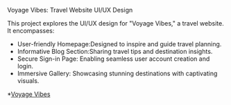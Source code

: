  Voyage Vibes: Travel Website UI/UX Design

This project explores the UI/UX design for "Voyage Vibes," a travel website. It encompasses:

* User-friendly Homepage:Designed to inspire and guide travel planning.
* Informative Blog Section:Sharing travel tips and destination insights.
* Secure Sign-in Page: Enabling seamless user account creation and login. 
* Immersive Gallery: Showcasing stunning destinations with captivating visuals. 

 *[Voyage Vibes](https://www.figma.com/file/lmuP3qBnBkxKaQqdI498qe/travel-website?type=design&node-id=0%3A1&mode=design&t=AB9qTlkAWhiv3W1M-1)
